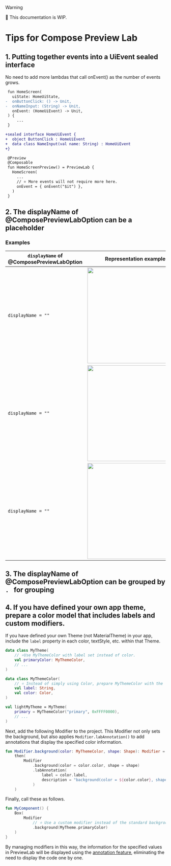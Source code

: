 > [!WARNING]
> 🚨 This documentation is WIP.

# Tips for Compose Preview Lab

## 1. Putting together events into a UiEvent sealed interface

No need to add more lambdas that call onEvent() as the number of events grows.

```diff
 fun HomeScreen(
   uiState: HomeUiState,
-  onButtonClick: () -> Unit,
-  onNameInput: (String) -> Unit,
   onEvent: (HomeUiEvent) -> Unit,
 ) {
     ...
 }

+sealed interface HomeUiEvent {
+  object ButtonClick : HomeUiEvent
+  data class NameInput(val name: String) : HomeUiEvent
+}

 @Preview
 @Composable
 fun HomeScreenPreview() = PreviewLab {
   HomeScreen(
     ...
     // ⭐️ More events will not require more here.
     onEvent = { onEvent("$it") },
   )
 }
```

## 2. The displayName of @ComposePreviewLabOption can be a placeholder

### Examples

| `displayName` of @ComposePreviewLabOption | Representation example     |
|-------------------------------------------|----------------------------|
| `displayName = ""`                        | <img src="" width="300" /> | 
| `displayName = ""`                        | <img src="" width="300" /> | 
| `displayName = ""`                        | <img src="" width="300" /> | 

## 3. The displayName of @ComposePreviewLabOption can be grouped by `. ` for grouping

## 4. If you have defined your own app theme, prepare a color model that includes labels and custom modifiers.

If you have defined your own Theme (not MaterialTheme) in your app, include the `label`
property in each color, textStyle, etc. within that Theme.

```kt
data class MyTheme(
    // ⭐️Use MyThemeColor with label set instead of color.
    val primaryColor: MyThemeColor,
    // ...
)

data class MyThemeColor(
    // ⭐️ Instead of simply using Color, prepare MyThemeColor with the label property added.
    val label: String,
    val color: Color,
)

val lightMyTheme = MyTheme(
    primary = MyThemeColor("primary", 0xFFFF0000),
    // ...
)
```

Next, add the following Modifier to the project.
This Modifier not only sets the background, but also applies `Modifier.labAnnotation()` to add annotations that display the
specified color information.

```kt
fun Modifier.background(color: MyThemeColor, shape: Shape): Modifier =
    then(
        Modifier
            .background(color = color.color, shape = shape)
            .labAnnotation(
                label = color.label,
                description = "background(color = ${color.color}, shape = $shape)",
            )
    )
```

Finally, call these as follows.

```kt
fun MyComponent() {
    Box(
        Modifier
            // ⭐️ Use a custom modifier instead of the standard background modifier.
            .background(MyTheme.primaryColor)
    )
}
```

By managing modifiers in this way, the information for the specified values in PreviewLab will be displayed using
the [annotation feature](https://example.com),
eliminating the need to display the code one by one.
